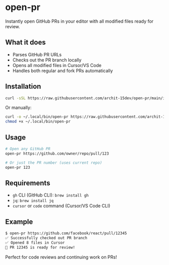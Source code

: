 # open-pr

Instantly open GitHub PRs in your editor with all modified files ready for review.

## What it does

- Parses GitHub PR URLs
- Checks out the PR branch locally
- Opens all modified files in Cursor/VS Code
- Handles both regular and fork PRs automatically

## Installation

```bash
curl -sSL https://raw.githubusercontent.com/archit-15dev/open-pr/main/install.sh | bash
```

Or manually:
```bash
curl -o ~/.local/bin/open-pr https://raw.githubusercontent.com/archit-15dev/open-pr/main/open-pr
chmod +x ~/.local/bin/open-pr
```

## Usage

```bash
# Open any GitHub PR
open-pr https://github.com/owner/repo/pull/123

# Or just the PR number (uses current repo)
open-pr 123
```

## Requirements

- `gh` CLI (GitHub CLI): `brew install gh`
- `jq`: `brew install jq`
- `cursor` or `code` command (Cursor/VS Code CLI)

## Example

```bash
$ open-pr https://github.com/facebook/react/pull/12345
✅ Successfully checked out PR branch
✅ Opened 8 files in Cursor
🚀 PR 12345 is ready for review!
```

Perfect for code reviews and continuing work on PRs!
